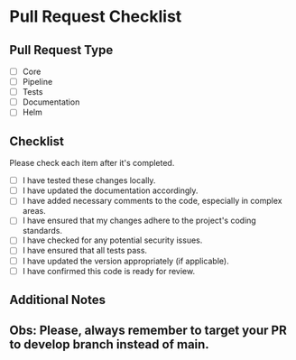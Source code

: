 # Pull Request Checklist

## Pull Request Type
[//]: # (Check the appropriate box for the type of pull request.)

- [ ] Core
- [ ] Pipeline
- [ ] Tests
- [ ] Documentation
- [ ] Helm

## Checklist
Please check each item after it's completed.

- [ ] I have tested these changes locally.
- [ ] I have updated the documentation accordingly.
- [ ] I have added necessary comments to the code, especially in complex areas.
- [ ] I have ensured that my changes adhere to the project's coding standards.
- [ ] I have checked for any potential security issues.
- [ ] I have ensured that all tests pass.
- [ ] I have updated the version appropriately (if applicable).
- [ ] I have confirmed this code is ready for review.

## Additional Notes
[//]: # (Add any additional notes, context, or explanation that could be helpful for reviewers.)
## Obs: Please, always remember to target your PR to develop branch instead of main.